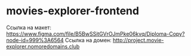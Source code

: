 # movies-explorer-frontend


Ссылка на макет: https://www.figma.com/file/B5BwSSitGVrOJmPke06kvq/Diploma-Copy?node-id=999%3A6564
Ссылка на домен: http://project.movie-explorer.nomoredomains.club
